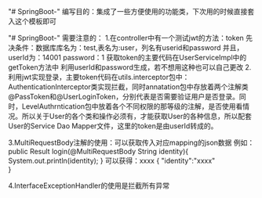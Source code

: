 "# SpringBoot-" 
编写目的：集成了一些方便使用的功能类，下次用的时候直接套入这个模板即可

"# SpringBoot-" 
需要注意的：
1.在controller中有一个测试jwt的方法：token
先决条件：数据库库名为：test,表名为:user，列名有userid和password
并且，userId为：14001 password：1
获取token的主要代码在UserServiceImpl中的getToken方法中
利用userId和password生成，若不想用这种也可以自己更改
2.利用jwt实现登录，主要token代码在utils.interceptor包中：AuthenticationInterceptor类实现拦截，同时annatation包中存放着两个注解类@PassToken和@UserLoginToken，分别代表是否需要验证用户是否登录。同时，LevelAuthrntication包中放着各个不同权限的那等级的注解，是否使用看情况。所以关于User的各个类和操作必须有，才能获取User的各种信息，所以配套User的Service Dao Mapper文件，这里的token是由userId转成的。

3.MultiRequestBody注解的使用：可以获取传入对应mapping的json数据
例如：    public Result login(@MultiRequestBody String identity){
        System.out.println(identity);
    }
可以获得：xxxx
{
    "identity":"xxxx"	
}

4.InterfaceExceptionHandler的使用是拦截所有异常
